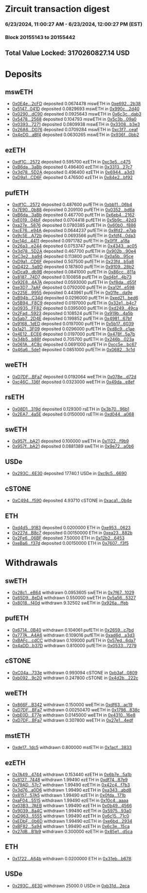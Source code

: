 # Zircuit transaction digest
### 6/23/2024, 11:00:27 AM - 6/23/2024, 12:00:27 PM (EST)
### Block 20155143 to 20155442

## Total Value Locked: 3170260827.14 USD

# Deposits
## mswETH
- [0x0E4e...2cFD](https://etherscan.io/address/0x0E4ef4934fC9ddEA62310cc780991FD0CADC2cFD) deposited 0.0674478 mswETH in [0xe692...2b38](https://etherscan.io/tx/0x0E4ef4934fC9ddEA62310cc780991FD0CADC2cFD)
- [0x5147...041D](https://etherscan.io/address/0x5147CE5cc8395f61fFDeA479554B9683BAdC041D) deposited 0.0829693 mswETH in [0x990c...2d40](https://etherscan.io/tx/0x5147CE5cc8395f61fFDeA479554B9683BAdC041D)
- [0x0290...dC90](https://etherscan.io/address/0x029007373Fafd577aC354749dd50c97B3087dC90) deposited 0.0925643 mswETH in [0x6c3c...dab3](https://etherscan.io/tx/0x029007373Fafd577aC354749dd50c97B3087dC90)
- [0x5478...2568](https://etherscan.io/address/0x547866f457dF4B70503D4D362bB1f99676882568) deposited 0.104793 mswETH in [0x5c3b...09a0](https://etherscan.io/tx/0x547866f457dF4B70503D4D362bB1f99676882568)
- [0x0393...7271](https://etherscan.io/address/0x0393902429A94b86945CDe104811a74148B77271) deposited 0.0809938 mswETH in [0x3308...b3e3](https://etherscan.io/tx/0x0393902429A94b86945CDe104811a74148B77271)
- [0x26A6...D076](https://etherscan.io/address/0x26A6d4c20e6bcb8827b648cC48f3d7C29Bb5D076) deposited 0.0709284 mswETH in [0xc3f7...ceaf](https://etherscan.io/tx/0x26A6d4c20e6bcb8827b648cC48f3d7C29Bb5D076)
- [0x4eD0...aBf4](https://etherscan.io/address/0x4eD05bA3A5AF71415ac8eEF7bF0c8A06b909aBf4) deposited 0.0630265 mswETH in [0x936f...0bb2](https://etherscan.io/tx/0x4eD05bA3A5AF71415ac8eEF7bF0c8A06b909aBf4)
## ezETH
- [0xdf1C...2572](https://etherscan.io/address/0xdf1C153C117018a7179e9C710db6Aff4EB862572) deposited 0.595700 ezETH in [0xc3e5...c475](https://etherscan.io/tx/0xdf1C153C117018a7179e9C710db6Aff4EB862572)
- [0xB6da...3aBb](https://etherscan.io/address/0xB6daA747355fFf0cf07f61a9d86C20b26fca3aBb) deposited 0.496400 ezETH in [0x3313...27c7](https://etherscan.io/tx/0xB6daA747355fFf0cf07f61a9d86C20b26fca3aBb)
- [0x3d78...5D2A](https://etherscan.io/address/0x3d78307891C3cC16E18E47aCCB337B65C3585D2A) deposited 0.496400 ezETH in [0x6944...a3d3](https://etherscan.io/tx/0x3d78307891C3cC16E18E47aCCB337B65C3585D2A)
- [0xD9a1...CD6F](https://etherscan.io/address/0xD9a199379eD8A77BcA224047776f42C3EdAcCD6F) deposited 0.476500 ezETH in [0x84e2...bf92](https://etherscan.io/tx/0xD9a199379eD8A77BcA224047776f42C3EdAcCD6F)
## pufETH
- [0xdf1C...2572](https://etherscan.io/address/0xdf1C153C117018a7179e9C710db6Aff4EB862572) deposited 0.487600 pufETH in [0xbb11...06b4](https://etherscan.io/tx/0xdf1C153C117018a7179e9C710db6Aff4EB862572)
- [0x7E90...0b88](https://etherscan.io/address/0x7E9040364Bf040b029666637549adF030E370b88) deposited 0.209100 pufETH in [0x0352...bd6a](https://etherscan.io/tx/0x7E9040364Bf040b029666637549adF030E370b88)
- [0xB6da...3aBb](https://etherscan.io/address/0xB6daA747355fFf0cf07f61a9d86C20b26fca3aBb) deposited 0.467700 pufETH in [0x6eb4...2162](https://etherscan.io/tx/0xB6daA747355fFf0cf07f61a9d86C20b26fca3aBb)
- [0xE019...04bF](https://etherscan.io/address/0xE0199962fD50046D951eB82e29C693dC781704bF) deposited 0.0704418 pufETH in [0x5b9c...42d3](https://etherscan.io/tx/0xE0199962fD50046D951eB82e29C693dC781704bF)
- [0xa27e...5876](https://etherscan.io/address/0xa27e3bD33b1A5247eB4b56AF9C1609914aeb5876) deposited 0.0780385 pufETH in [0x60b0...f886](https://etherscan.io/tx/0xa27e3bD33b1A5247eB4b56AF9C1609914aeb5876)
- [0xcE76...e94A](https://etherscan.io/address/0xcE76D82f1395A96a4BFC58ab84733e60c4Aee94A) deposited 0.0644237 pufETH in [0x8fd2...e7ab](https://etherscan.io/tx/0xcE76D82f1395A96a4BFC58ab84733e60c4Aee94A)
- [0x9c5E...A72b](https://etherscan.io/address/0x9c5EFC4D81Bf3bEFf80Ca9F8495fa9a0cB48A72b) deposited 0.0693566 pufETH in [0xfdf4...0da3](https://etherscan.io/tx/0x9c5EFC4D81Bf3bEFf80Ca9F8495fa9a0cB48A72b)
- [0xc14d...4411](https://etherscan.io/address/0xc14d6B98536F0E34bA4ad64988845f9f33a54411) deposited 0.0971782 pufETH in [0x0f1f...a18a](https://etherscan.io/tx/0xc14d6B98536F0E34bA4ad64988845f9f33a54411)
- [0x26a3...e244](https://etherscan.io/address/0x26a3C14beAd48cB42985e1254bDfe97daFC3e244) deposited 0.0753747 pufETH in [0x4343...ac05](https://etherscan.io/tx/0x26a3C14beAd48cB42985e1254bDfe97daFC3e244)
- [0x3d78...5D2A](https://etherscan.io/address/0x3d78307891C3cC16E18E47aCCB337B65C3585D2A) deposited 0.467700 pufETH in [0x902b...90e4](https://etherscan.io/tx/0x3d78307891C3cC16E18E47aCCB337B65C3585D2A)
- [0xC3e2...ba94](https://etherscan.io/address/0xC3e2adA3E6374DA601e773FC640BB0099990ba94) deposited 0.113800 pufETH in [0x0a5b...95ce](https://etherscan.io/tx/0xC3e2adA3E6374DA601e773FC640BB0099990ba94)
- [0xD9a1...CD6F](https://etherscan.io/address/0xD9a199379eD8A77BcA224047776f42C3EdAcCD6F) deposited 0.507500 pufETH in [0x23fd...b5a8](https://etherscan.io/tx/0xD9a199379eD8A77BcA224047776f42C3EdAcCD6F)
- [0xD422...5a9D](https://etherscan.io/address/0xD4227f0125da6543C29B0805BDC5d47FE1245a9D) deposited 0.187800 pufETH in [0x9109...28b2](https://etherscan.io/tx/0xD4227f0125da6543C29B0805BDC5d47FE1245a9D)
- [0xDca9...db9B](https://etherscan.io/address/0xDca9e15E38f8Dce1cb8694764d18694F14BFdb9B) deposited 0.0841000 pufETH in [0x86cc...811a](https://etherscan.io/tx/0xDca9e15E38f8Dce1cb8694764d18694F14BFdb9B)
- [0x8187...74D7](https://etherscan.io/address/0x81874bc6dFD4945FA4Ea1AA59d51A7ac899974D7) deposited 0.100858 pufETH in [0xd4bf...4b73](https://etherscan.io/tx/0x81874bc6dFD4945FA4Ea1AA59d51A7ac899974D7)
- [0x92E8...4A7A](https://etherscan.io/address/0x92E89aAC54e2cA3BA3BB556Cdc36D5ADFCDA4A7A) deposited 0.0593000 pufETH in [0xf8da...d55f](https://etherscan.io/tx/0x92E89aAC54e2cA3BA3BB556Cdc36D5ADFCDA4A7A)
- [0xe3D7...7aAF](https://etherscan.io/address/0xe3D70ccc3c78EB91cA8E8285a1D90bfa64957aAF) deposited 0.0792000 pufETH in [0xa12f...e598](https://etherscan.io/tx/0xe3D70ccc3c78EB91cA8E8285a1D90bfa64957aAF)
- [0x225E...9955](https://etherscan.io/address/0x225EF6D9BB8C5898dD2A772975a5440B3EBe9955) deposited 0.443961 pufETH in [0x01fe...da9e](https://etherscan.io/tx/0x225EF6D9BB8C5898dD2A772975a5440B3EBe9955)
- [0xB94b...C34d](https://etherscan.io/address/0xB94bE3Cd491C1FCd9aD152e3C2521eb9ae25C34d) deposited 0.0296000 pufETH in [0xed21...bed6](https://etherscan.io/tx/0xB94bE3Cd491C1FCd9aD152e3C2521eb9ae25C34d)
- [0x5B94...F8C9](https://etherscan.io/address/0x5B94DEE1f57da646E66179067aBC5B432F9BF8C9) deposited 0.0197000 pufETH in [0x32e1...b4c7](https://etherscan.io/tx/0x5B94DEE1f57da646E66179067aBC5B432F9BF8C9)
- [0x0935...FF82](https://etherscan.io/address/0x0935d094cDf42a67f7e4A0739D9A914c4459FF82) deposited 0.0395000 pufETH in [0xd249...49ca](https://etherscan.io/tx/0x0935d094cDf42a67f7e4A0739D9A914c4459FF82)
- [0x2Fad...5923](https://etherscan.io/address/0x2Fad8AdBC659e5599f5B7929ABdBb75A80335923) deposited 0.108524 pufETH in [0x919b...4a5b](https://etherscan.io/tx/0x2Fad8AdBC659e5599f5B7929ABdBb75A80335923)
- [0x5ab7...2D4E](https://etherscan.io/address/0x5ab75f5e8b00E54671EaB7F1A4F483FB52FC2D4E) deposited 0.199852 pufETH in [0x4981...67bf](https://etherscan.io/tx/0x5ab75f5e8b00E54671EaB7F1A4F483FB52FC2D4E)
- [0x9168...1dED](https://etherscan.io/address/0x9168b05B34f2B7Cd148E91E518b32B2bd4b11dED) deposited 0.0197000 pufETH in [0x5b17...6039](https://etherscan.io/tx/0x9168b05B34f2B7Cd148E91E518b32B2bd4b11dED)
- [0x1a21...3F09](https://etherscan.io/address/0x1a21722a72c98a5D437b971FEA77b76eDF4B3F09) deposited 0.0296000 pufETH in [0xd8c9...c1ae](https://etherscan.io/tx/0x1a21722a72c98a5D437b971FEA77b76eDF4B3F09)
- [0x4E12...ECE6](https://etherscan.io/address/0x4E12A09b435fF4bd93A960B48200aFb1a9d6ECE6) deposited 0.0197000 pufETH in [0x478f...5a7b](https://etherscan.io/tx/0x4E12A09b435fF4bd93A960B48200aFb1a9d6ECE6)
- [0x34b5...b88f](https://etherscan.io/address/0x34b5c115b5bF90eC38419DB088695E7fDEb8b88f) deposited 0.705700 pufETH in [0x246b...023a](https://etherscan.io/tx/0x34b5c115b5bF90eC38419DB088695E7fDEb8b88f)
- [0x061A...4C8c](https://etherscan.io/address/0x061A6921c3F765cBb15087c247B9ED35B46f4C8c) deposited 0.0691000 pufETH in [0xcc5e...bc67](https://etherscan.io/tx/0x061A6921c3F765cBb15087c247B9ED35B46f4C8c)
- [0x46a6...5de1](https://etherscan.io/address/0x46a6878f1BC48d0E39F3dd03b49FCeA32adC5de1) deposited 0.0851000 pufETH in [0x0682...3c1d](https://etherscan.io/tx/0x46a6878f1BC48d0E39F3dd03b49FCeA32adC5de1)
## weETH
- [0xD7DF...BFa7](https://etherscan.io/address/0xD7DF7E085214743530afF339aFC420c7c720BFa7) deposited 0.0192064 weETH in [0x078e...d72d](https://etherscan.io/tx/0xD7DF7E085214743530afF339aFC420c7c720BFa7)
- [0xc46C...136f](https://etherscan.io/address/0xc46C7C873374B837e5E7b9e41e63b885F0Ce136f) deposited 0.0323000 weETH in [0x49da...e8ef](https://etherscan.io/tx/0xc46C7C873374B837e5E7b9e41e63b885F0Ce136f)
## rsETH
- [0x08D1...319d](https://etherscan.io/address/0x08D12156227D0249f1fa7595CF000a9CCa83319d) deposited 0.129300 rsETH in [0x3b70...96b1](https://etherscan.io/tx/0x08D12156227D0249f1fa7595CF000a9CCa83319d)
- [0x2EA7...4a5E](https://etherscan.io/address/0x2EA7E3CF39d3195bFF81c8C9a3230cCc833F4a5E) deposited 0.0150000 rsETH in [0xd044...a068](https://etherscan.io/tx/0x2EA7E3CF39d3195bFF81c8C9a3230cCc833F4a5E)
## swETH
- [0x957f...bA21](https://etherscan.io/address/0x957f6dADA6BE840A6dD84F38311eE7D93D00bA21) deposited 0.100000 swETH in [0x1122...f9b9](https://etherscan.io/tx/0x957f6dADA6BE840A6dD84F38311eE7D93D00bA21)
- [0x957f...bA21](https://etherscan.io/address/0x957f6dADA6BE840A6dD84F38311eE7D93D00bA21) deposited 0.0881389 swETH in [0x9e72...a0b6](https://etherscan.io/tx/0x957f6dADA6BE840A6dD84F38311eE7D93D00bA21)
## USDe
- [0x293C...6E30](https://etherscan.io/address/0x293C6937D8D82e05B01335F7B33FBA0c8e256E30) deposited 17740.1 USDe in [0xc9c5...6690](https://etherscan.io/tx/0x293C6937D8D82e05B01335F7B33FBA0c8e256E30)
## cSTONE
- [0xC494...f590](https://etherscan.io/address/0xC49421947040fd1AEEb9beC84aea7A20DF73f590) deposited 4.93710 cSTONE in [0xaca1...0b4e](https://etherscan.io/tx/0xC49421947040fd1AEEb9beC84aea7A20DF73f590)
## ETH
- [0xd4d5...9183](https://etherscan.io/address/0xd4d502aD2877e72D0B0A1eb8E98300c854419183) deposited 0.0200000 ETH in [0xe953...0623](https://etherscan.io/tx/0xd4d502aD2877e72D0B0A1eb8E98300c854419183)
- [0x227d...B8c7](https://etherscan.io/address/0x227d42A4bc835D245b30B3AEC58e8B1C9e12B8c7) deposited 0.00150000 ETH in [0xea23...882b](https://etherscan.io/tx/0x227d42A4bc835D245b30B3AEC58e8B1C9e12B8c7)
- [0x2Fe6...06BF](https://etherscan.io/address/0x2Fe6294cc584F03c0cD21C172bA67CdEeB6A06BF) deposited 7.50000 ETH in [0x12b2...6453](https://etherscan.io/tx/0x2Fe6294cc584F03c0cD21C172bA67CdEeB6A06BF)
- [0xeBa6...f37d](https://etherscan.io/address/0xeBa68a03079e3fBb83227B141BB7717Ab2dFf37d) deposited 0.00150000 ETH in [0x7607...f3f5](https://etherscan.io/tx/0xeBa68a03079e3fBb83227B141BB7717Ab2dFf37d)
# Withdrawals
## swETH
- [0x28c1...eB64](https://etherscan.io/address/0x28c1e820706d946a7b43F2c9b79427fB0522eB64) withdrawn 0.0953605 swETH in [0x7f67...1029](https://etherscan.io/tx/0x28c1e820706d946a7b43F2c9b79427fB0522eB64)
- [0x65D9...8eD4](https://etherscan.io/address/0x65D9Ec28D3985B8df177C7Bb042c112eE9758eD4) withdrawn 0.550000 swETH in [0x5a56...5327](https://etherscan.io/tx/0x65D9Ec28D3985B8df177C7Bb042c112eE9758eD4)
- [0x8018...f40d](https://etherscan.io/address/0x801831B576b76E73B3735e6d0e37F4728f92f40d) withdrawn 9.32502 swETH in [0x926a...ffeb](https://etherscan.io/tx/0x801831B576b76E73B3735e6d0e37F4728f92f40d)
## pufETH
- [0x6714...0B40](https://etherscan.io/address/0x6714A9341EC314F128b579B7dB886B505b360B40) withdrawn 0.104061 pufETH in [0x2659...c7bd](https://etherscan.io/tx/0x6714A9341EC314F128b579B7dB886B505b360B40)
- [0x777A...A4A6](https://etherscan.io/address/0x777A08916aDc6F469a72a013b039f6317FF2A4A6) withdrawn 0.109016 pufETH in [0xad6d...a3d3](https://etherscan.io/tx/0x777A08916aDc6F469a72a013b039f6317FF2A4A6)
- [0xBAFc...cdCC](https://etherscan.io/address/0xBAFc7d00AAd29dd40e4519fF279a1CAe437BcdCC) withdrawn 0.109000 pufETH in [0x57ed...6da7](https://etherscan.io/tx/0xBAFc7d00AAd29dd40e4519fF279a1CAe437BcdCC)
- [0x4aDD...b37D](https://etherscan.io/address/0x4aDDaF6448955801F6D9236834a5F0c85E4Db37D) withdrawn 0.810000 pufETH in [0x0533...7279](https://etherscan.io/tx/0x4aDDaF6448955801F6D9236834a5F0c85E4Db37D)
## cSTONE
- [0xC04a...733e](https://etherscan.io/address/0xC04a3dF04fE48C261a233e46110B0FdaDab1733e) withdrawn 0.993094 cSTONE in [0xb3af...0809](https://etherscan.io/tx/0xC04a3dF04fE48C261a233e46110B0FdaDab1733e)
- [0xb092...9c20](https://etherscan.io/address/0xb0920E81001e89bB62d45aCBA90D03f3e5329c20) withdrawn 0.247800 cSTONE in [0x4d2b...222c](https://etherscan.io/tx/0xb0920E81001e89bB62d45aCBA90D03f3e5329c20)
## weETH
- [0x866F...B342](https://etherscan.io/address/0x866F98E4d2B0742110cd674214767140477BB342) withdrawn 0.150000 weETH in [0xdf63...ac19](https://etherscan.io/tx/0x866F98E4d2B0742110cd674214767140477BB342)
- [0xD7DF...BFa7](https://etherscan.io/address/0xD7DF7E085214743530afF339aFC420c7c720BFa7) withdrawn 0.00250470 weETH in [0x1798...838c](https://etherscan.io/tx/0xD7DF7E085214743530afF339aFC420c7c720BFa7)
- [0xbE0D...E77e](https://etherscan.io/address/0xbE0D4AB1F07F468e7cd2f6cf1Cb6d78aA7A8E77e) withdrawn 0.0145000 weETH in [0x4310...16e8](https://etherscan.io/tx/0xbE0D4AB1F07F468e7cd2f6cf1Cb6d78aA7A8E77e)
- [0xD7DF...BFa7](https://etherscan.io/address/0xD7DF7E085214743530afF339aFC420c7c720BFa7) withdrawn 0.307800 weETH in [0x27e1...4edf](https://etherscan.io/tx/0xD7DF7E085214743530afF339aFC420c7c720BFa7)
## mstETH
- [0xde17...1dc5](https://etherscan.io/address/0xde1784DF9e87143A305BF045dAE43b0575d41dc5) withdrawn 0.800000 mstETH in [0x1acf...3833](https://etherscan.io/tx/0xde1784DF9e87143A305BF045dAE43b0575d41dc5)
## ezETH
- [0x7A49...4744](https://etherscan.io/address/0x7A493Be5c2ce014cD049Bf178a1ac0Db1B434744) withdrawn 0.153440 ezETH in [0x6b7e...5a1b](https://etherscan.io/tx/0x7A493Be5c2ce014cD049Bf178a1ac0Db1B434744)
- [0x8127...7448](https://etherscan.io/address/0x81278d2781c676f1C54d09608fA7B71306087448) withdrawn 1.99490 ezETH in [0xdf74...87e9](https://etherscan.io/tx/0x81278d2781c676f1C54d09608fA7B71306087448)
- [0x79AD...57c7](https://etherscan.io/address/0x79AD328cea4829F965106477aBd48FF749FB57c7) withdrawn 1.99490 ezETH in [0x42c4...f7b3](https://etherscan.io/tx/0x79AD328cea4829F965106477aBd48FF749FB57c7)
- [0x3d76...a0D6](https://etherscan.io/address/0x3d763A769e382aA62f6B876560712cc8A432a0D6) withdrawn 1.99490 ezETH in [0xa343...abd8](https://etherscan.io/tx/0x3d763A769e382aA62f6B876560712cc8A432a0D6)
- [0x8157...57A5](https://etherscan.io/address/0x8157ba206223D658D01DDF2E639CF52Cd66d57A5) withdrawn 1.99490 ezETH in [0x0fda...171b](https://etherscan.io/tx/0x8157ba206223D658D01DDF2E639CF52Cd66d57A5)
- [0xaF04...5515](https://etherscan.io/address/0xaF049769af5CE7D147FA2393d9de099f20C45515) withdrawn 1.99490 ezETH in [0x10c4...aaaa](https://etherscan.io/tx/0xaF049769af5CE7D147FA2393d9de099f20C45515)
- [0x03B3...7AEB](https://etherscan.io/address/0x03B376b3919F4668dD5F99249921a7C858D07AEB) withdrawn 1.99490 ezETH in [0x0b49...4566](https://etherscan.io/tx/0x03B376b3919F4668dD5F99249921a7C858D07AEB)
- [0x9039...8a4C](https://etherscan.io/address/0x9039eb2d2e85f7790E553260a84332A354888a4C) withdrawn 1.99490 ezETH in [0x5975...93a0](https://etherscan.io/tx/0x9039eb2d2e85f7790E553260a84332A354888a4C)
- [0xD963...5555](https://etherscan.io/address/0xD963C0f7A09148546cc4186B318168fbf11C5555) withdrawn 1.99490 ezETH in [0x6c15...71c0](https://etherscan.io/tx/0xD963C0f7A09148546cc4186B318168fbf11C5555)
- [0xEDbF...0b6D](https://etherscan.io/address/0xEDbF8760F3E50558611B7c02fABE986Ea3270b6D) withdrawn 1.99490 ezETH in [0xe6bd...2934](https://etherscan.io/tx/0xEDbF8760F3E50558611B7c02fABE986Ea3270b6D)
- [0xBF82...5a94](https://etherscan.io/address/0xBF82dF6EAF310046474b0AF074e77901E9575a94) withdrawn 1.99490 ezETH in [0x6c3e...15ca](https://etherscan.io/tx/0xBF82dF6EAF310046474b0AF074e77901E9575a94)
- [0x27dB...B1b9](https://etherscan.io/address/0x27dB84A3d7b599E42b95e337e124836B1C31B1b9) withdrawn 0.300000 ezETH in [0x85e1...d5ca](https://etherscan.io/tx/0x27dB84A3d7b599E42b95e337e124836B1C31B1b9)
## ETH
- [0x1722...A64b](https://etherscan.io/address/0x1722B19Ae92689c280546A9584616d27150FA64b) withdrawn 0.0200000 ETH in [0x31eb...b678](https://etherscan.io/tx/0x1722B19Ae92689c280546A9584616d27150FA64b)
## USDe
- [0x293C...6E30](https://etherscan.io/address/0x293C6937D8D82e05B01335F7B33FBA0c8e256E30) withdrawn 25000.0 USDe in [0xb31d...2eca](https://etherscan.io/tx/0x293C6937D8D82e05B01335F7B33FBA0c8e256E30)
